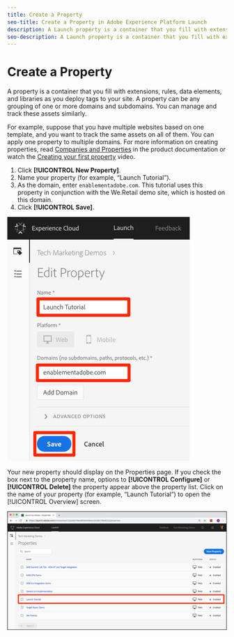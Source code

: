 ```yaml
---
title: Create a Property
seo-title: Create a Property in Adobe Experience Platform Launch
description: A Launch property is a container that you fill with extensions, rules, data elements, and libraries as you deploy tags to your site
seo-description: A Launch property is a container that you fill with extensions, rules, data elements, and libraries as you deploy tags to your site
---
```


# Create a Property

A property is a container that you fill with extensions, rules, data elements, and libraries as you deploy tags to your site. A property can be any grouping of one or more domains and subdomains. You can manage and track these assets similarly.

For example, suppose that you have multiple websites based on one template, and you want to track the same assets on all of them. You can apply one property to multiple domains. For more information on creating properties, read [Companies and Properties](../../launch-reference/administration/companies-and-properties.md) in the product documentation or watch the [Creating your first property](https://www.youtube.com/embed/Fb2pcbAYjIE) video.

1. Click **[!UICONTROL New Property]**.
1. Name your property (for example, “Launch Tutorial”).
1.  As the domain, enter `enablementadobe.com`. This tutorial uses this property in conjunction with the We.Retail demo site, which is hosted on this domain.
1. Click **[!UICONTROL Save]**.

![](/help/assets/launch-newproperty1.png)

Your new property should display on the Properties page.  If you check the box next to the property name, options to **[!UICONTROL Configure]** or **[!UICONTROL Delete]** the property appear above the property list. Click on the name of your property (for example, “Launch Tutorial”) to open the [!UICONTROL Overview] screen.

![](/help/assets/launch-openproperty.png)
